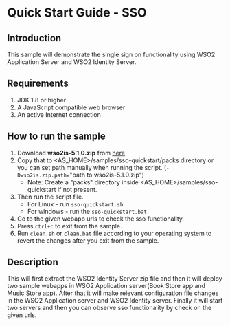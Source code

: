 Quick Start Guide - SSO
========================

Introduction
------------

This sample will demonstrate the single sign on functionality using WSO2 Application Server and WSO2 Identity Server.

Requirements
-------------

1. JDK 1.8 or higher
2. A JavaScript compatible web browser
3. An active Internet connection

How to run the sample
----------------------

1. Download **wso2is-5.1.0.zip** from [here](http://wso2.com/products/identity-server/)
2. Copy that to <AS_HOME>/samples/sso-quickstart/packs directory or you can set path manually when running the script.
   (`-Dwso2is.zip.path=`"path to wso2is-5.1.0.zip")
    * Note: Create a "packs" directory inside <AS_HOME>/samples/sso-quickstart if not present.
3. Then run the script file.
    * For Linux - run `sso-quickstart.sh`
    * For windows - run the `sso-quickstart.bat`
4. Go to the given webapp urls to check the sso functionality.
5. Press `ctrl+c` to exit from the sample.
6. Run `clean.sh` or `clean.bat` file according to your operating system to revert the changes after you exit from the sample.

Description
------------

This will first extract the WSO2 Identity Server zip file and then it will deploy two sample webapps in WSO2 Application
 server(Book Store app and Music Store app). After that it will make relevant configuration file changes in the WSO2
 Application server and WSO2 Identity server. Finally it will start two servers and then you can observe sso
 functionality by check on the given urls.
